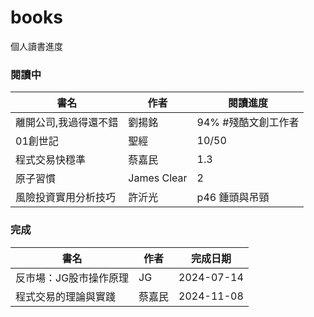 # books
個人讀書進度

### 閱讀中
|書名|作者|閱讀進度|
|----|----|----|
|離開公司,我過得還不錯|劉揚銘|94% #殘酷文創工作者|
|01創世記|聖經|10/50|
|程式交易快穩準|蔡嘉民|1.3|
|原子習慣|James Clear|2|
|風險投資實用分析技巧|許沂光|p46 錘頭與吊頸|

### 完成
|書名|作者|完成日期|
|----|----|----|
|反市場：JG股市操作原理|JG|2024-07-14|
|程式交易的理論與實踐|蔡嘉民|2024-11-08|
